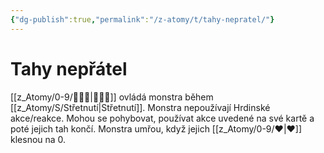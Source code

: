 ```yaml
---
{"dg-publish":true,"permalink":"/z-atomy/t/tahy-nepratel/"}
---
```


# Tahy nepřátel
[[z_Atomy/0-9/🧙🏼‍♂️\|🧙🏼‍♂️]] ovládá monstra během [[z_Atomy/S/Střetnutí\|Střetnutí]]. Monstra nepoužívají Hrdinské akce/reakce. Mohou se pohybovat, používat akce uvedené na své kartě a poté jejich tah končí. Monstra umřou, když jejich [[z_Atomy/0-9/❤\|❤]] klesnou na 0.